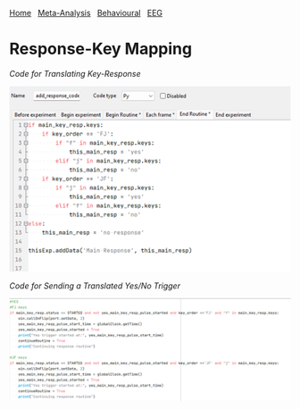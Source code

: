 [Home](home.md) &nbsp; [Meta-Analysis](meta-analysis.md) &nbsp; [Behavioural](behavioural.md) &nbsp; [EEG](eeg.md) 
# Response-Key Mapping
*Code for Translating Key-Response*

![Response](responseKeyBeh.png)

*Code for Sending a Translated Yes/No Trigger*

![Response Triggers](responseKeyEEG.png)
